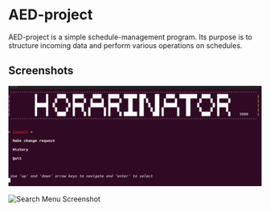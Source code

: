 # AED-project

AED-project is a simple schedule-management program. Its purpose is to structure incoming data and perform various operations on schedules.

## Screenshots

![Home Screenshot](images/img1.png)

![Search Menu Screenshot](images/img2.jpg)
